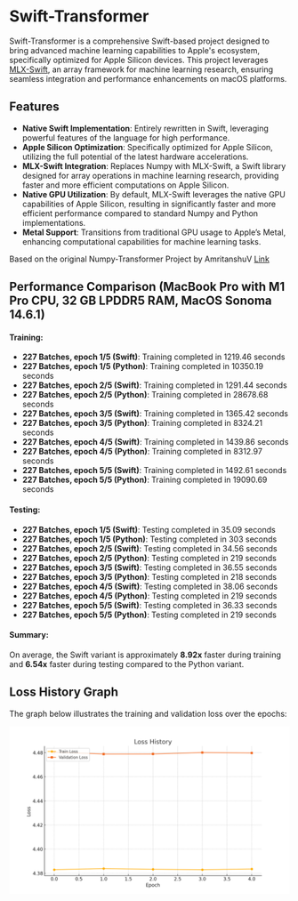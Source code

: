 # Swift-Transformer

Swift-Transformer is a comprehensive Swift-based project designed to bring advanced machine learning capabilities to Apple's ecosystem, specifically optimized for Apple Silicon devices. This project leverages [MLX-Swift](https://github.com/ml-explore/mlx-swift/tree/db6e838c7bbfc1bb8a1475bfa7cea0baf1ba8835), an array framework for machine learning research, ensuring seamless integration and performance enhancements on macOS platforms.

## Features

- **Native Swift Implementation**: Entirely rewritten in Swift, leveraging powerful features of the language for high performance.
- **Apple Silicon Optimization**: Specifically optimized for Apple Silicon, utilizing the full potential of the latest hardware accelerations.
- **MLX-Swift Integration**: Replaces Numpy with MLX-Swift, a Swift library designed for array operations in machine learning research, providing faster and more efficient computations on Apple Silicon.
- **Native GPU Utilization**: By default, MLX-Swift leverages the native GPU capabilities of Apple Silicon, resulting in significantly faster and more efficient performance compared to standard Numpy and Python implementations.
- **Metal Support**: Transitions from traditional GPU usage to Apple’s Metal, enhancing computational capabilities for machine learning tasks.

Based on the original Numpy-Transformer Project by AmritanshuV [Link](https://github.com/AmritanshuV/Numpy-Transformer)


## Performance Comparison (MacBook Pro with M1 Pro CPU, 32 GB LPDDR5 RAM, MacOS Sonoma 14.6.1)

#### Training:
- **227 Batches, epoch 1/5 (Swift)**: Training completed in 1219.46 seconds
- **227 Batches, epoch 1/5 (Python)**: Training completed in 10350.19 seconds
- **227 Batches, epoch 2/5 (Swift)**: Training completed in 1291.44 seconds
- **227 Batches, epoch 2/5 (Python)**: Training completed in 28678.68 seconds
- **227 Batches, epoch 3/5 (Swift)**: Training completed in 1365.42 seconds
- **227 Batches, epoch 3/5 (Python)**: Training completed in 8324.21 seconds
- **227 Batches, epoch 4/5 (Swift)**: Training completed in 1439.86 seconds
- **227 Batches, epoch 4/5 (Python)**: Training completed in 8312.97 seconds
- **227 Batches, epoch 5/5 (Swift)**: Training completed in 1492.61 seconds
- **227 Batches, epoch 5/5 (Python)**: Training completed in 19090.69 seconds

#### Testing:
- **227 Batches, epoch 1/5 (Swift)**: Testing completed in 35.09 seconds
- **227 Batches, epoch 1/5 (Python)**: Testing completed in 303 seconds
- **227 Batches, epoch 2/5 (Swift)**: Testing completed in 34.56 seconds
- **227 Batches, epoch 2/5 (Python)**: Testing completed in 219 seconds
- **227 Batches, epoch 3/5 (Swift)**: Testing completed in 36.55 seconds
- **227 Batches, epoch 3/5 (Python)**: Testing completed in 218 seconds
- **227 Batches, epoch 4/5 (Swift)**: Testing completed in 38.06 seconds
- **227 Batches, epoch 4/5 (Python)**: Testing completed in 219 seconds
- **227 Batches, epoch 5/5 (Swift)**: Testing completed in 36.33 seconds
- **227 Batches, epoch 5/5 (Python)**: Testing completed in 219 seconds

#### Summary:
On average, the Swift variant is approximately **8.92x** faster during training and **6.54x** faster during testing compared to the Python variant. 


## Loss History Graph

The graph below illustrates the training and validation loss over the epochs:

![Loss History Graph](loss_history.png)
